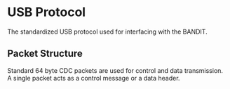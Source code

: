 # USB Protocol
The standardized USB protocol used for interfacing with the BANDIT.  
  

## Packet Structure
Standard 64 byte CDC packets are used for control and data transmission. A single packet acts as a control message or a data header.  